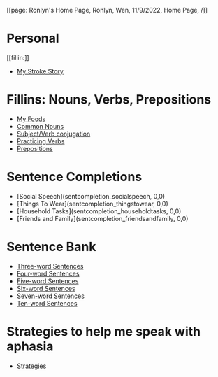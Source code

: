[[page: Ronlyn's Home Page, Ronlyn, Wen, 11/9/2022, Home Page,  /]]

# Personal

[[fillin:]]
- [My Stroke Story](mystroke,0,0)

# Fillins: Nouns, Verbs, Prepositions 
- [My Foods](nouns1,0,0)
- [Common Nouns](nouns1,0,0)
- [Subject/Verb conjugation](commonverbs_fillin,0,0)
- [Practicing Verbs](verbs2,0,0)
- [Prepositions](preposition1,0,0)


# Sentence Completions
- [Social Speech](sentcompletion_socialspeech, 0,0)
- [Things To Wear](sentcompletion_thingstowear, 0,0)
- [Household Tasks](sentcompletion_householdtasks, 0,0)
- [Friends and Family](sentcompletion_friendsandfamily, 0,0)

# Sentence Bank
- [Three-word Sentences](3wordsentences,0,0)
- [Four-word Sentences](4wordsentences,0,0)
- [Five-word Sentences](5wordsentences,0,0)
- [Six-word Sentences](6wordsentences,0,0)
- [Seven-word Sentences](7wordsentences,0,0)
- [Ten-word Sentences](10wordsentences,0,0)

# Strategies to help me speak with aphasia

- [Strategies](mystrategies,0,0)
